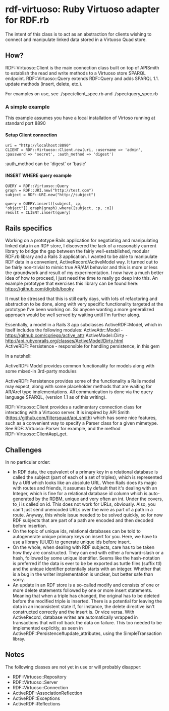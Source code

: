 # rdf-virtuoso: Ruby Virtuoso adapter for RDF.rb
The intent of this class is to act as an abstraction for clients wishing to connect and manipulate linked data stored in a Virtuoso Quad store.

## How?
RDF::Virtuoso::Client is the main connection class built on top of APISmith to establish the read and write methods to a Virtuoso store SPARQL endpoint.
RDF::Virtuoso::Query extends RDF::Query and adds SPARQL 1.1. update methods (insert, delete, etc.).

For examples on use, see ./spec/client_spec.rb and ./spec/query_spec.rb 

### A simple example

This example assumes you have a local installation of Virtoso running at standard port 8890

#### Setup Client connection

    uri = "http://localhost:8890"
    CLIENT = RDF::Virtuoso::Client.new(uri, :username => 'admin', :password => 'secret', :auth_method => 'digest')

:auth_method can be 'digest' or 'basic'

#### INSERT WHERE query example

    QUERY = RDF::Virtuoso::Query
    graph = RDF::URI.new("http://test.com")
    subject = RDF::URI.new("http://subject")

    query = QUERY.insert([subject, :p, "object"]).graph(graph).where([subject, :p, :o])
    result = CLIENT.insert(query)

## Rails specifics
Working on a prototype Rails application for negotiating and manipulating linked data in an RDF store, I discovered the lack of a reasonably current library to bridge the gap between the fairly well-established, modular RDF.rb library and a Rails 3 application. I wanted to be able to manipulate RDF data in a convenient, ActiveRecord/ActiveModel way. It turned out to be fairly non-trivial to mimic true AR/AM behavior and this is more or less the groundwork and result of my experimentation. I now have a much better idea of how to proceed, I just need the time to really go deep into this.
An example prototype that exercises this library can be found here: https://github.com/digibib/booky

It must be stressed that this is still early days, with lots of refactoring and abstraction to be done, along with very specific functionality targeted at the prototype I've been working on. So anyone wanting a more generalized approach would be well served by waiting until I'm further along.

Essentially, a model in a Rails 3 app subclasses ActiveRDF::Model, which in itself includes the following modules: 
ActiveAttr::Model - https://github.com/cgriego/active_attr
ActiveModel::Dirty - http://api.rubyonrails.org/classes/ActiveModel/Dirty.html
ActiveRDF::Persistence - responsible for handling persistence, in this gem

In a nutshell:

ActiveRDF::Model provides common functionality for models along with some mixed-in 3rd-party modules

ActiveRDF::Persistence provides some of the functionality a Rails model may expect, along with some placeholder methods that are waiting for AR/Arel type implementations. All communication is done via the query language SPARQL, (version 1.1 as of this writing).

RDF::Virtuoso::Client provides a rudimentary connection class for interacting with a Virtuoso server. It is inspired by API Smith (https://github.com/filtersquad/api_smith) which has some nice features, such as a convenient way to specify a Parser class for a given mimetype. See RDF::Virtuoso::Parser for example, and the method RDF::Virtuoso::Client#api_get.

## Challenges
In no particular order:

* In RDF data, the equivalent of a primary key in a relational database is called the subject (part of each of a set of triples), which is represented by a URI which looks like an absolute URL. When Rails does its magic with routes and friends, it assumes by default that it's dealing with an Integer, which is fine for a relational database id column which is auto-generated by the RDBM, unique and very often an int. Under the covers, to_i is called on id. This does not work for URLs, obviously. Also, you can't just send unencoded URLs over the wire as part of a path in a route. Anyway, this whole issue needed to be solved quickly, so for now RDF subjects that are part of a path are encoded and then decoded before insertion.
* On the topic of unique ids, relational databases can be told to autogenerate unique primary keys on insert for you. Here, we have to use a library (UUID) to generate unique ids before insert. 
* On the whole, when dealing with RDF subjects, care has to be taken how they are constructed. They can end with either a forward-slash or a hash, followed by some unique identifier. Seems like the hash-notation is preferred if the data is ever to be be exported as turtle files (suffix ttl) and the unique identifier potentially starts with an integer. Whether that is a bug in the writer implementation is unclear, but better safe than sorry.
* An update in an RDF store is a so-called modify and consists of one or more delete statements followed by one or more insert statements. Meaning that when a triple has changed, the original has to be deleted before the modified triple is inserted. There is a potential for leaving the data in an inconsistent state if, for instance, the delete directive isn't constructed correctly and the insert is. Or vice versa. With ActiveRecord, database writes are automatically wrapped in transactions that will roll back the data on failure. This too needed to be implemented explicitly, as seen in ActiveRDF::Persistence#update_attributes, using the SimpleTransaction libray.

## Notes
The following classes are not yet in use or will probably disapper:

* RDF::Virtuoso::Repository
* RDF::Virtuoso::Server
* RDF::Virtuoso::Connection
* ActiveRDF::AssociationReflection
* ActiveRDF::Exceptions
* ActiveRDF::Reflections


 
